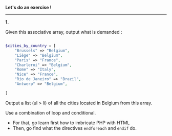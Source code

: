 **Let's do an exercise !**

---

**1.**

Given this associative array, output what is demanded :

```php

$cities_by_country = [
    "Brussels" => "Belgium",
    "Liège" => "Belgium",
    "Paris" => "France",
    "Charleroi" => "Belgium",
    "Rome" => "Italy",
    "Nice" => "France",
    "Rio de Janeiro" => "Brazil",
    "Antwerp" => "Belgium",

]
```

Output a list (ul > li) of all the cities located in Belgium from this array.

Use a combination of loop and conditional.

- For that, go learn first how to imbricate PHP with HTML
- Then, go find what the directives `endforeach` and `endif` do.
